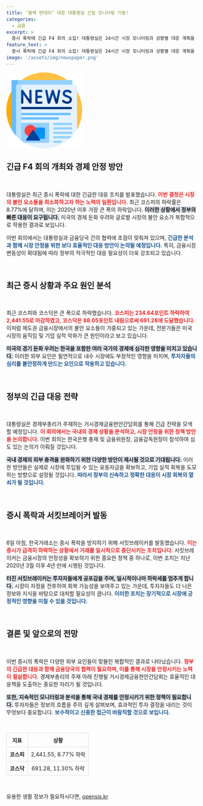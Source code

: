 ```yaml
---
title: ‘블랙 먼데이’ 대응 대통령실 긴밀 모니터링 기동!
categories:
  - 금융
excerpt: >
  증시 폭락에 긴급 F4 회의 소집! 대통령실은 24시간 시장 모니터링과 상황별 대응 계획을 밝혔다. 코스피는 8.77% 하락, 역대 최대 폭락 속 서킷브레이커 발동까지. 글로벌 경제 충격의 진앙지, 시장 안정 대책은? 클릭해 더 알아보세요!
feature_text: >
  증시 폭락에 긴급 F4 회의 소집! 대통령실은 24시간 시장 모니터링과 상황별 대응 계획을 밝혔다. 코스피는 8.77% 하락, 역대 최대 폭락 속 서킷브레이커 발동까지. 글로벌 경제 충격의 진앙지, 시장 안정 대책은? 클릭해 더 알아보세요!
image: '/assets/img/newspaper.png'
---
```


<p><img src="/assets/img/newspaper.png" alt="kimp 속보" /></p>

<h2 data-ke-size="size26">긴급 F4 회의 개최와 경제 안정 방안</h2>

<p data-ke-size="size16">&nbsp;</p>

<p>대통령실은 최근 증시 폭락에 대한 긴급한 대응 조치를 발표했습니다. <b><span style="color: #ee2323;">이번 결정은 시장의 불안 요소들을 최소화하고자 하는 노력의 일환입니다.</span></b> 최근 코스피의 하락률은 8.77%에 달하며, 이는 2020년 이후 가장 큰 폭의 하락입니다. <b><span style="background-color: #21538527;">이러한 상황에서 정부의 빠른 대응이 요구됩니다.</span></b> 미국의 경제 둔화 우려와 글로벌 시장의 불안 요소가 복합적으로 작용한 결과로 보입니다.</p>

<p>이번 회의에서는 대통령실과 금융당국 간의 협력에 초점이 맞춰져 있으며, <b><span style="color: #1a5490;">긴급한 분석과 함께 시장 안정을 위한 보다 효율적인 대응 방안이 논의될 예정입니다.</span></b> 특히, 금융시장 변동성이 확대됨에 따라 정부의 적극적인 대응 필요성이 더욱 강조되고 있습니다.</p>

<p data-ke-size="size16">&nbsp;</p>

<h2 data-ke-size="size26">최근 증시 상황과 주요 원인 분석</h2>

<p data-ke-size="size16">&nbsp;</p>

<p>최근 코스피와 코스닥은 큰 폭으로 하락했습니다. <b><span style="color: #ee2323;">코스피는 234.64포인트 하락하여 2,441.55로 마감하였고, 코스닥은 88.05포인트 내림으로써 691.28에 도달했습니다.</span></b> 이처럼 제도권 금융시장에서의 불안 요소들이 가중되고 있는 가운데, 전문가들은 미국 시장의 움직임 및 기업 실적 악화가 큰 원인이라고 보고 있습니다.</p>

<p><b><span style="background-color: #21538527;">미국의 경기 둔화 우려는 한국을 포함한 여러 국가의 경제에 심각한 영향을 미치고 있습니다.</span></b> 이러한 외부 요인은 필연적으로 내수 시장에도 부정적인 영향을 미치며, <b><span style="color: #1a5490;">투자자들의 심리를 불안정하게 만드는 요인으로 작용하고 있습니다.</span></b></p>

<p data-ke-size="size16">&nbsp;</p>

<h2 data-ke-size="size26">정부의 긴급 대응 전략</h2>

<p data-ke-size="size16">&nbsp;</p>

<p>대통령실은 경제부총리가 주재하는 거시경제금융현안간담회를 통해 긴급 전략을 모색할 예정입니다. <b><span style="color: #ee2323;">이 회의에서는 국내외 경제 상황을 분석하고, 시장 안정을 위한 정책 방안을 논의합니다.</span></b> 이번 회의는 한국은행 총재 및 금융위원장, 금융감독원장이 참석하여 심도 있는 논의가 이뤄질 것입니다.</p>

<p><b><span style="background-color: #21538527;">국내 경제의 외부 충격을 완화하기 위한 다양한 방안이 제시될 것으로 기대됩니다.</span></b> 이러한 방안들은 실제로 시장에 투입될 수 있는 유동자금을 확보하고, 기업 실적 회복을 도모하는 방향으로 설정될 것입니다. <b><span style="color: #1a5490;">따라서 정부의 신속하고 정확한 대응이 시장 회복의 열쇠가 될 것입니다.</span></b></p>

<p data-ke-size="size16">&nbsp;</p>

<h2 data-ke-size="size26">증시 폭락과 서킷브레이커 발동</h2>

<p data-ke-size="size16">&nbsp;</p>

<p>6일 아침, 한국거래소는 증시 폭락을 방지하기 위해 서킷브레이커를 발동했습니다. <b><span style="color: #ee2323;">이는 증시가 급격히 하락하는 상황에서 거래를 일시적으로 중단시키는 조치입니다.</span></b> 서킷브레이커는 금융시장의 안정성을 확보하기 위한 중요한 정책 중 하나로, 이번 조치는 지난 2020년 3월 이후 4년 만에 시행된 것입니다.</p>

<p><b><span style="background-color: #21538527;">터진 서킷브레이커는 투자자들에게 공포감을 주며, 일시적이나마 하락세를 멈추게 합니다.</span></b> 시장이 자정을 전후하여 회복 가능성을 보여주고 있는 가운데, 투자자들도 더 나은 정보와 지식을 바탕으로 대처할 필요성이 큽니다. <b><span style="color: #1a5490;">이러한 조치는 장기적으로 시장에 긍정적인 영향을 미칠 수 있을 것입니다.</span></b></p>

<p data-ke-size="size16">&nbsp;</p>

<h2 data-ke-size="size26">결론 및 앞으로의 전망</h2>

<p data-ke-size="size16">&nbsp;</p>

<p>이번 증시의 폭락은 다양한 외부 요인들이 맞물린 복합적인 결과로 나타났습니다. <b><span style="color: #ee2323;">정부의 긴급한 대응과 함께 금융당국의 협력이 필요하며, 이를 통해 시장을 안정시키는 노력이 절실합니다.</span></b> 경제부총리의 주재 아래 진행될 거시경제금융현안간담회는 효율적인 대응책을 도출하는 중요한 자리가 될 것입니다.</p>

<p><b><span style="background-color: #21538527;">또한, 지속적인 모니터링과 분석을 통해 국내 경제를 안정시키기 위한 정책이 필요합니다.</span></b> 투자자들은 정보의 흐름을 주의 깊게 살펴보며, 효과적인 투자 결정을 내리는 것이 무엇보다 중요합니다. <b><span style="color: #1a5490;">보수적이고 신중한 접근이 바람직할 것으로 보입니다.</span></b></p>

<p data-ke-size="size16">&nbsp;</p>

<table style="width: 100%; border-collapse: collapse;">
    <tr>
        <th style="border: 1px solid #ddd; padding: 8px; text-align: center;">지표</th>
        <th style="border: 1px solid #ddd; padding: 8px; text-align: center;">상황</th>
    </tr>
    <tr>
        <td style="border: 1px solid #ddd; padding: 8px; text-align: center;"><b>코스피</b></td>
        <td style="border: 1px solid #ddd; padding: 8px; text-align: center;">2,441.55, 8.77% 하락</td>
    </tr>
    <tr>
        <td style="border: 1px solid #ddd; padding: 8px; text-align: center;"><b>코스닥</b></td>
        <td style="border: 1px solid #ddd; padding: 8px; text-align: center;">691.28, 11.30% 하락</td>
    </tr>
</table>

<p data-ke-size="size16">&nbsp;</p>
유용한 생활 정보가 필요하시다면, <a href="https://opensis.kr" rel="dofollow">opensis.kr</a>


